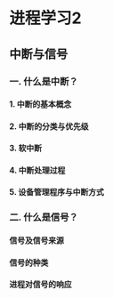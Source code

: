 # 进程学习2

## 中断与信号

### 一. 什么是中断？
#### 1. 中断的基本概念
#### 2. 中断的分类与优先级
#### 3. 软中断
#### 4. 中断处理过程
#### 5. 设备管理程序与中断方式

### 二. 什么是信号？
#### 信号及信号来源
#### 信号的种类
#### 进程对信号的响应
  
